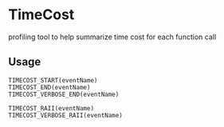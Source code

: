 # TimeCost
profiling tool to help summarize time cost for each function call

## Usage
    TIMECOST_START(eventName)
    TIMECOST_END(eventName)
    TIMECOST_VERBOSE_END(eventName)

    TIMECOST_RAII(eventName)
    TIMECOST_VERBOSE_RAII(eventName)